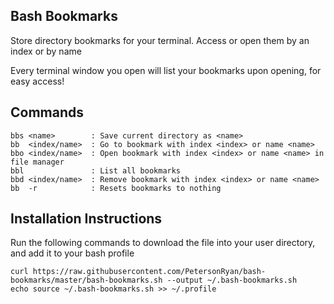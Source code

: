 ## Bash Bookmarks

Store directory bookmarks for your terminal. Access or open them by an index or by name

Every terminal window you open will list your bookmarks upon opening, for easy access!

## Commands

```
bbs <name>        : Save current directory as <name>
bb  <index/name>  : Go to bookmark with index <index> or name <name>
bbo <index/name>  : Open bookmark with index <index> or name <name> in file manager
bbl               : List all bookmarks
bbd <index/name>  : Remove bookmark with index <index> or name <name>
bb  -r            : Resets bookmarks to nothing
```

## Installation Instructions

Run the following commands to download the file into your user directory, and add it to your bash profile
```
curl https://raw.githubusercontent.com/PetersonRyan/bash-bookmarks/master/bash-bookmarks.sh --output ~/.bash-bookmarks.sh
echo source ~/.bash-bookmarks.sh >> ~/.profile
```
